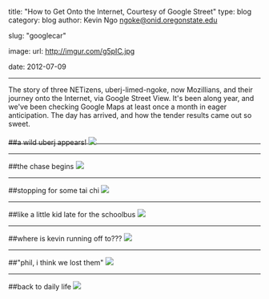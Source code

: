 title: "How to Get Onto the Internet, Courtesy of Google Street"
type: blog
category: blog
author: Kevin Ngo <ngoke@onid.oregonstate.edu>

slug: "googlecar"

image:
    url: http://imgur.com/g5pIC.jpg

date: 2012-07-09

---

The story of three NETizens, uberj-limed-ngoke, now Mozillians, and their
journey onto the Internet, via Google Street View. It's been along year, and
we've been checking Google Maps at least once a month in eager anticipation.
The day has arrived, and how the tender results came out so sweet.<br/><br/>

---

<div style="margin-top:-2em">

##a wild uberj appears!
<img src="http://imgur.com/Yp3VG.jpg"></img>
<hr>

##the chase begins
<img src="http://imgur.com/ayxES.jpg"></img>
<hr>

##stopping for some tai chi
<img src="http://imgur.com/3e0Ze.jpg"></img>
<hr>

##like a little kid late for the schoolbus
<img src="http://imgur.com/eQI4f.jpg"></img>
<hr>

##where is kevin running off to???
<img src="http://imgur.com/6KLNw.jpg"></img>
<hr>

##"phil, i think we lost them"
<img src="http://imgur.com/4Cslv.jpg"></img>
<hr>

##back to daily life
<img src="http://imgur.com/WwM7L.jpg"></img>

</div>
